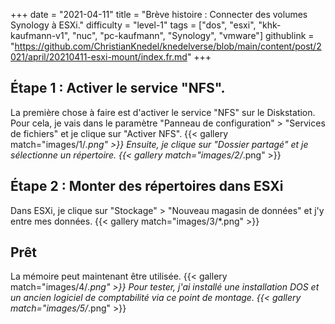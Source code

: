 +++
date = "2021-04-11"
title = "Brève histoire : Connecter des volumes Synology à ESXi."
difficulty = "level-1"
tags = ["dos", "esxi", "khk-kaufmann-v1", "nuc", "pc-kaufmann", "Synology", "vmware"]
githublink = "https://github.com/ChristianKnedel/knedelverse/blob/main/content/post/2021/april/20210411-esxi-mount/index.fr.md"
+++

## Étape 1 : Activer le service "NFS".
La première chose à faire est d'activer le service "NFS" sur le Diskstation. Pour cela, je vais dans le paramètre "Panneau de configuration" > "Services de fichiers" et je clique sur "Activer NFS".
{{< gallery match="images/1/*.png" >}}
Ensuite, je clique sur "Dossier partagé" et je sélectionne un répertoire.
{{< gallery match="images/2/*.png" >}}

## Étape 2 : Monter des répertoires dans ESXi
Dans ESXi, je clique sur "Stockage" > "Nouveau magasin de données" et j'y entre mes données.
{{< gallery match="images/3/*.png" >}}

## Prêt
La mémoire peut maintenant être utilisée.
{{< gallery match="images/4/*.png" >}}
Pour tester, j'ai installé une installation DOS et un ancien logiciel de comptabilité via ce point de montage.
{{< gallery match="images/5/*.png" >}}
